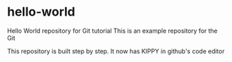 # hello-world
Hello World repository for Git tutorial
This is an example repository for the Git

This repository is built step by step.
It now has KIPPY in github's code editor
